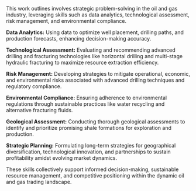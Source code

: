 This work outlines involves strategic problem-solving in the oil and gas industry, leveraging skills such as data analytics, technological assessment, risk management, and environmental compliance. 

**Data Analytics:** 
Using data to optimize well placement, drilling paths, and production forecasts, enhancing decision-making accuracy.

**Technological Assessment:** 
Evaluating and recommending advanced drilling and fracturing technologies like horizontal drilling and multi-stage hydraulic fracturing to maximize resource extraction efficiency.

**Risk Management:** 
Developing strategies to mitigate operational, economic, and environmental risks associated with advanced drilling techniques and regulatory compliance.

**Environmental Compliance:**
Ensuring adherence to environmental regulations through sustainable practices like water recycling and alternative fracturing fluids.

**Geological Assessment:** 
Conducting thorough geological assessments to identify and prioritize promising shale formations for exploration and production.

**Strategic Planning:** 
Formulating long-term strategies for geographical diversification, technological innovation, and partnerships to sustain profitability amidst evolving market dynamics.


These skills collectively support informed decision-making, sustainable resource management, and competitive positioning within the dynamic oil and gas trading landscape.
